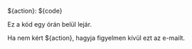 ${action}: ${code}

Ez a kód egy órán belül lejár.

Ha nem kért ${action}, hagyja figyelmen kívül ezt az e-mailt.
